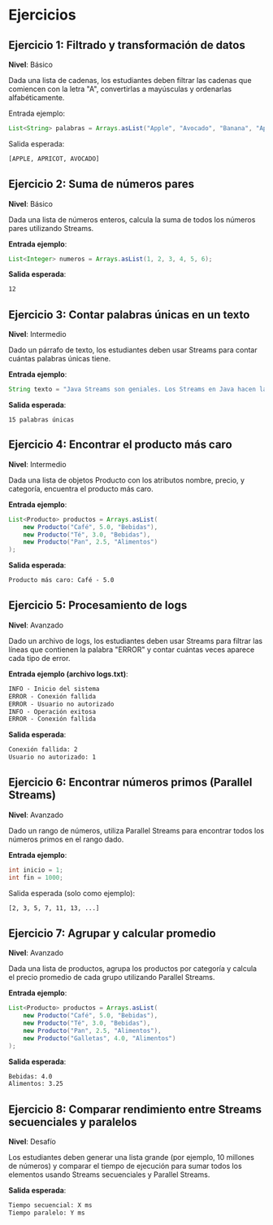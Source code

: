 # Ejercicios
## Ejercicio 1: Filtrado y transformación de datos
**Nivel**: Básico 

Dada una lista de cadenas, los estudiantes deben filtrar las cadenas que comiencen con la letra "A", convertirlas a mayúsculas y ordenarlas alfabéticamente.

Entrada ejemplo:
```java
List<String> palabras = Arrays.asList("Apple", "Avocado", "Banana", "Apricot", "Blueberry");
```

Salida esperada:
```txt
[APPLE, APRICOT, AVOCADO]
```

## Ejercicio 2: Suma de números pares
**Nivel**: Básico

Dada una lista de números enteros, calcula la suma de todos los números pares utilizando Streams.

**Entrada ejemplo**:
```java
List<Integer> numeros = Arrays.asList(1, 2, 3, 4, 5, 6);
```

**Salida esperada**:
```txt
12
```

## Ejercicio 3: Contar palabras únicas en un texto
**Nivel**: Intermedio 

Dado un párrafo de texto, los estudiantes deben usar Streams para contar cuántas palabras únicas tiene.

**Entrada ejemplo**:

```java
String texto = "Java Streams son geniales. Los Streams en Java hacen la vida más fácil.";
```

**Salida esperada**:
```
15 palabras únicas
```

## Ejercicio 4: Encontrar el producto más caro
**Nivel**: Intermedio

Dada una lista de objetos Producto con los atributos nombre, precio, y categoría, encuentra el producto más caro.

**Entrada ejemplo**:
```java
List<Producto> productos = Arrays.asList(
    new Producto("Café", 5.0, "Bebidas"),
    new Producto("Té", 3.0, "Bebidas"),
    new Producto("Pan", 2.5, "Alimentos")
);
```

**Salida esperada**:
```txt
Producto más caro: Café - 5.0
```

## Ejercicio 5: Procesamiento de logs
**Nivel**: Avanzado

Dado un archivo de logs, los estudiantes deben usar Streams para filtrar las líneas que contienen la palabra "ERROR" y contar cuántas veces aparece cada tipo de error.

**Entrada ejemplo (archivo logs.txt)**:
```txt
INFO - Inicio del sistema
ERROR - Conexión fallida
ERROR - Usuario no autorizado
INFO - Operación exitosa
ERROR - Conexión fallida
```

**Salida esperada**:
```txt
Conexión fallida: 2
Usuario no autorizado: 1
```

## Ejercicio 6: Encontrar números primos (Parallel Streams)
**Nivel**: Avanzado

Dado un rango de números, utiliza Parallel Streams para encontrar todos los números primos en el rango dado.

**Entrada ejemplo**:
```java
int inicio = 1;
int fin = 1000;
```

Salida esperada (solo como ejemplo):
```txt
[2, 3, 5, 7, 11, 13, ...]
```

## Ejercicio 7: Agrupar y calcular promedio
**Nivel**: Avanzado

Dada una lista de productos, agrupa los productos por categoría y calcula el precio promedio de cada grupo utilizando Parallel Streams.

**Entrada ejemplo**:
```java
List<Producto> productos = Arrays.asList(
    new Producto("Café", 5.0, "Bebidas"),
    new Producto("Té", 3.0, "Bebidas"),
    new Producto("Pan", 2.5, "Alimentos"),
    new Producto("Galletas", 4.0, "Alimentos")
);
```

**Salida esperada**:
```txt
Bebidas: 4.0
Alimentos: 3.25
```

## Ejercicio 8: Comparar rendimiento entre Streams secuenciales y paralelos
**Nivel**: Desafío

Los estudiantes deben generar una lista grande (por ejemplo, 10 millones de números) y comparar el tiempo de ejecución para sumar todos los elementos usando Streams secuenciales y Parallel Streams.

**Salida esperada**:
```txt 
Tiempo secuencial: X ms
Tiempo paralelo: Y ms
```
